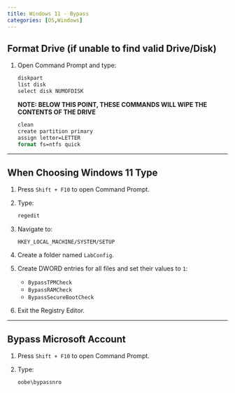 ```yaml
---
title: Windows 11 - Bypass
categories: [OS,Windows]
---
```


## Format Drive (if unable to find valid Drive/Disk)

1. Open Command Prompt and type:

    ```cmd
    diskpart
    list disk
    select disk NUMOFDISK
    ```

    **NOTE: BELOW THIS POINT, THESE COMMANDS WILL WIPE THE CONTENTS OF THE DRIVE**

    ```cmd
    clean
    create partition primary
    assign letter=LETTER
    format fs=ntfs quick
    ```

---

## When Choosing Windows 11 Type

1. Press `Shift + F10` to open Command Prompt.
2. Type:

    ```cmd
    regedit
    ```

3. Navigate to:

    ```
    HKEY_LOCAL_MACHINE/SYSTEM/SETUP
    ```

4. Create a folder named `LabConfig`.
5. Create DWORD entries for all files and set their values to `1`:
    - `BypassTPMCheck`
    - `BypassRAMCheck`
    - `BypassSecureBootCheck`
6. Exit the Registry Editor.

---

## Bypass Microsoft Account

1. Press `Shift + F10` to open Command Prompt.
2. Type:

    ```cmd
    oobe\bypassnro
    ```
